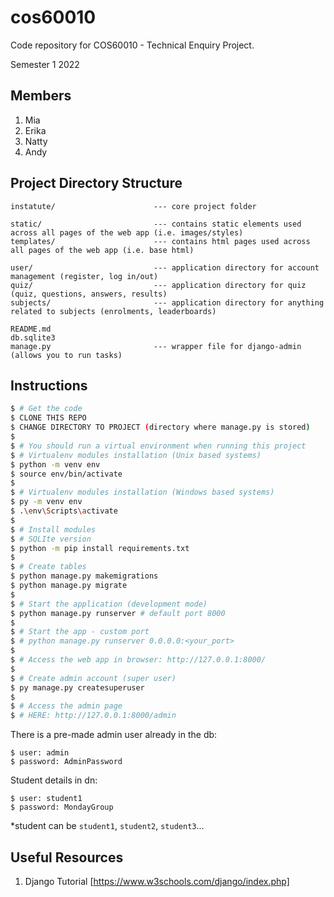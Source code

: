 # cos60010
Code repository for COS60010 - Technical Enquiry Project.

Semester 1 2022

## Members
1. Mia
2. Erika
3. Natty
4. Andy

## Project Directory Structure

```
instatute/                      --- core project folder

static/                         --- contains static elements used across all pages of the web app (i.e. images/styles)
templates/                      --- contains html pages used across all pages of the web app (i.e. base html)

user/                           --- application directory for account management (register, log in/out)
quiz/                           --- application directory for quiz (quiz, questions, answers, results)
subjects/                       --- application directory for anything related to subjects (enrolments, leaderboards)

README.md
db.sqlite3
manage.py                       --- wrapper file for django-admin (allows you to run tasks)
```

## Instructions

```bash
$ # Get the code
$ CLONE THIS REPO
$ CHANGE DIRECTORY TO PROJECT (directory where manage.py is stored)
$
$ # You should run a virtual environment when running this project 
$ # Virtualenv modules installation (Unix based systems)
$ python -m venv env 
$ source env/bin/activate
$
$ # Virtualenv modules installation (Windows based systems)
$ py -m venv env 
$ .\env\Scripts\activate
$
$ # Install modules
$ # SQLIte version
$ python -m pip install requirements.txt
$
$ # Create tables
$ python manage.py makemigrations
$ python manage.py migrate
$
$ # Start the application (development mode)
$ python manage.py runserver # default port 8000
$
$ # Start the app - custom port 
$ # python manage.py runserver 0.0.0.0:<your_port>
$
$ # Access the web app in browser: http://127.0.0.1:8000/
$
$ # Create admin account (super user)
$ py manage.py createsuperuser
$ 
$ # Access the admin page
$ # HERE: http://127.0.0.1:8000/admin

```

There is a pre-made admin user already in the db:

```
$ user: admin
$ password: AdminPassword
```

Student details in dn:
```
$ user: student1
$ password: MondayGroup
```
*student can be ```student1```, ```student2```, ```student3```...

## Useful Resources

1. Django Tutorial [https://www.w3schools.com/django/index.php]

